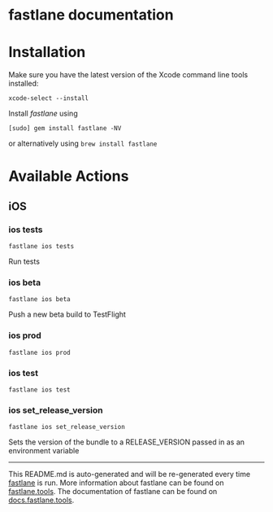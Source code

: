 fastlane documentation
================
# Installation

Make sure you have the latest version of the Xcode command line tools installed:

```
xcode-select --install
```

Install _fastlane_ using
```
[sudo] gem install fastlane -NV
```
or alternatively using `brew install fastlane`

# Available Actions
## iOS
### ios tests
```
fastlane ios tests
```
Run tests
### ios beta
```
fastlane ios beta
```
Push a new beta build to TestFlight
### ios prod
```
fastlane ios prod
```

### ios test
```
fastlane ios test
```

### ios set_release_version
```
fastlane ios set_release_version
```
Sets the version of the bundle to a RELEASE_VERSION passed in as an environment variable

----

This README.md is auto-generated and will be re-generated every time [fastlane](https://fastlane.tools) is run.
More information about fastlane can be found on [fastlane.tools](https://fastlane.tools).
The documentation of fastlane can be found on [docs.fastlane.tools](https://docs.fastlane.tools).
